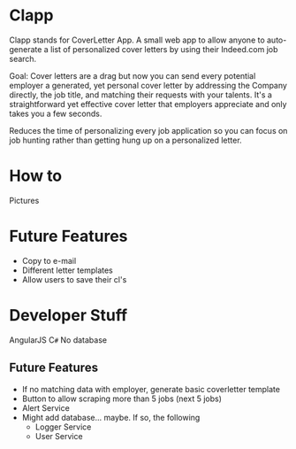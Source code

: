 # Clapp

Clapp stands for CoverLetter App. A small web app to allow anyone to auto-generate a list of personalized cover letters by using their Indeed.com job search.

Goal: Cover letters are a drag but now you can send every potential employer a generated, yet personal cover letter by addressing the Company directly, the job title, and matching their requests with your talents. It's a straightforward yet effective cover letter that employers appreciate and only takes you a few seconds. 

Reduces the time of personalizing every job application so you can focus on job hunting rather than getting hung up on a personalized letter.

# How to

Pictures

# Future Features

* Copy to e-mail
* Different letter templates
* Allow users to save their cl's

# Developer Stuff

AngularJS
C`#`
No database

## Future Features

* If no matching data with employer, generate basic coverletter template
* Button to allow scraping more than 5 jobs (next 5 jobs)
* Alert Service
* Might add database... maybe. If so, the following
  * Logger Service 
  * User Service
